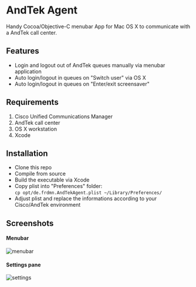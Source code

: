 AndTek Agent
============

Handy Cocoa/Objective-C menubar App for Mac OS X to communicate with a AndTek call center.

## Features

* Login and logout out of AndTek queues manually via menubar application
* Auto login/logout in queues on "Switch user" via OS X
* Auto login/logout in queues on "Enter/exit screensaver"

## Requirements

1. Cisco Unified Communications Manager
1. AndTek call center
1. OS X workstation
1. Xcode

## Installation

* Clone this repo
* Compile from source
* Build the executable via Xcode
* Copy plist into "Preferences" folder:  
`cp opt/de.frdmn.AndTekAgent.plist ~/Library/Preferences/`
* Adjust plist and replace the informations according to your Cisco/AndTek environment

## Screenshots

#### Menubar

![menubar](http://static.yeahwh.at/plugins/AndTekAgent/1_menubar.png)

#### Settings pane

![settings](http://static.yeahwh.at/plugins/AndTekAgent/2_settings.png)
